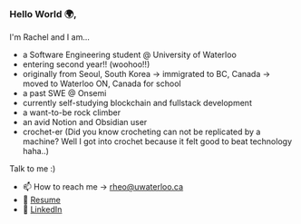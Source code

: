 ### Hello World 🌍,
I'm Rachel and I am...

- a Software Engineering student @ University of Waterloo 
- entering second year!! (woohoo!!)
- originally from Seoul, South Korea → immigrated to BC, Canada → moved to Waterloo ON, Canada for school
- a past SWE @ Onsemi
- currently self-studying blockchain and fullstack development
- a want-to-be rock climber
- an avid Notion and Obsidian user
- crochet-er (Did you know crocheting can not be replicated by a machine? Well I got into crochet because it felt good to beat technology haha..)

Talk to me :)
- 📫 How to reach me -> [rheo@uwaterloo.ca](mailto:rheo@uwaterloo.ca)
- 📄 <a href="https://rachelheo.dev/files/resume.pdf" target="_blank">Resume</a>
- 💼 <a href="https://linkedin.com/in/rachel-heo/" target="_blank">LinkedIn</a>
